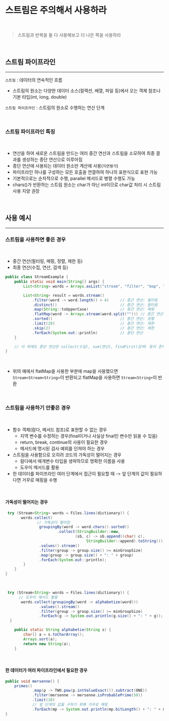 # 스트림은 주의해서 사용하라

<br>

> 스트림과 반복을 둘 다 사용해보고 더 나은 쪽을 사용하라

<br>

## 스트림 파이프라인

---

`스트림` : 데이터의 연속적인 흐름
 - 스트림의 원소는 다양한 데이터 소스(컬렉션, 배열, 파일 등)에서 오는 객체 참조나 기본 타입(int, long, double)

`스트림 파이프라인` : 스트림의 원소로 수행하는 연산 단계

<br>

### 스트림 파이프라인 특징

<br>

- 연산을 하여 새로운 스트림을 만드는 여러 중간 연산과 스트림을 소모하여 최종 결과를 생성하는 종단 연산으로 이루어짐
- 종단 연산에 사용되는 데이터 원소만 계산에 사용(`지연평가`)
- 파이프라인 하나를 구성하는 모든 호출을 연결하여 하나의 표현식으로 표현 가능
- 기본적으로는 순차적으로 수행, parallel 메서드로 병렬 수행도 가능
- chars()가 반환하는 스트림 원소는 char가 아닌 int이므로 char값 처리 시 스트림 사용 지양 권장

<br>

## 사용 예시

---

### 스트림을 사용하면 좋은 경우

<br>

- 중간 연산(필터링, 매핑, 정렬, 제한 등)
- 최종 연산(수집, 연산, 검색 등)

```java
public class StreamExample {
    public static void main(String[] args) {
        List<String> words = Arrays.asList("stream", "filter", "map", "flatMap", "distinct", "sorted", "limit", "skip");

        List<String> result = words.stream()
            .filter(word -> word.length() > 4)     // 중간 연산: 필터링
            .distinct()                            // 중간 연산: 필터링
            .map(String::toUpperCase)              // 중간 연산: 매핑
            .flatMap(word -> Arrays.stream(word.split(""))) // 중간 연산: 평탄화
            .sorted()                              // 중간 연산: 정렬
            .limit(20)                             // 중간 연산: 제한
            .skip(2)                               // 중간 연산: 제한
            .forEach(System.out::println)          // 종단 연산
    }

    // 이 외에도 종단 연산은 collect(수집), sum(연산), findFirst(검색) 등이 존재
}
```

<br>

- 위의 예에서 flatMap을 사용한 부분에 map을 사용했으면 `Stream<Stream<String>`이 반환되고 flatMap을 사용하면 `Stream<String>`이 반환

<br>

### 스트림을 사용하기 안좋은 경우

<br>

 - 함수 객체(람다, 메서드 참조)로 표현할 수 없는 경우
   * 지역 변수를 수정하는 경우(final이거나 사실상 final인 변수만 읽을 수 있음)
   * return, break, continue의 사용이 필요한 경우
   * 메서드에 명시된 검사 예외를 던져야 하는 경우
 - 스트림을 사용함으로 오히려 코드의 가독성이 떨어지는 경우
   * 람다에서 매개변수 타입을 생략하므로 명확한 이름을 사용
   * 도우미 메서드를 활용
 - 한 데이터를 파이프라인 여러 단계에서 접근이 필요할 때 -> 앞 단계의 값이 필요하다면 거꾸로 매핑을 수행

<br>

#### 가독성이 떨어지는 경우
```java
 try (Stream<String> words = Files.lines(dictionary)) {
       words.collect(
              // 가독성이 떨어짐
               groupingBy(word -> word.chars().sorted()
                       .collect(StringBuilder::new,
                               (sb, c) -> sb.append((char) c),
                                    StringBuilder::append).toString()))
               .values().stream()
               .filter(group -> group.size() >= minGroupSize)
               .map(group -> group.size() + ": " + group)
               .forEach(System.out::println);
        }
    }
}
```

<br>

```java
 try (Stream<String> words = Files.lines(dictionary)) {
      // 도우미 메서드 활용
       words.collect(groupingBy(word -> alphabetize(word)))
               .values().stream()
               .filter(group -> group.size() >= minGroupSize)
               .forEach(g -> System.out.println(g.size() + ": " + g));
  }

    public static String alphabetie(String s) {
    	char[] a = s.toCharArray();
        Arrays.sort(a);
        return new String(a);
    }
```

<br>

#### 한 데이터가 여러 파이프라인에서 필요한 경우
```java
public void mersenne() {
    primes()
            .map(p -> TWO.pow(p.intValueExact()).subtract(ONE))
            .filter(mersenne -> mersenne.isProbablePrime(50))
            .limit(10)
            // 앞 단계의 값을 구하기 위해 거꾸로 매핑
            .forEach(mp -> System.out.println(mp.bitLength() + ": " + mp));
}
```

